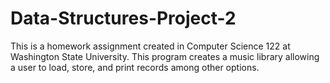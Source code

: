# Data-Structures-Project-2
This is a homework assignment created in Computer Science 122 at Washington State University. This program creates a music library allowing a user to load, store, and print records among other options.
